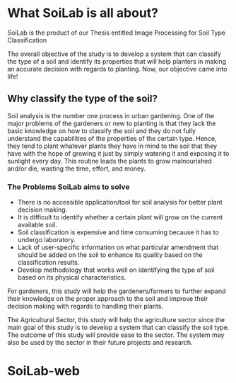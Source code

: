 #  What SoiLab is all about?
SoiLab is the product of our Thesis entitled Image Processing for Soil Type Classification

The overall objective of the study is to develop a system that can classify the type of a soil and identify its properties that will help planters in making an accurate decision with regards to planting. Now, our objective came into life!

## Why classify the type of the soil?
Soil analysis is the number one process in urban gardening. One of the major problems of the gardeners or new to planting is that they lack the basic knowledge on how to classify the soil and they do not fully understand the capabilities of the properties of the certain type. Hence, they tend to plant whatever plants they have in mind to the soil that they have with the hope of growing it just by simply watering it and exposing it to sunlight every day. This routine leads the plants to grow malnourished and/or die, wasting the time, effort, and money.

### The Problems SoiLab aims to solve
- There is no accessible application/tool for soil analysis for better plant decision making.
- It is difficult to identify whether a certain plant will grow on the current available soil.
- Soil classification is expensive and time consuming because it has to undergo laboratory.
- Lack of user-specific information on what particular amendment that should be added on the soil to enhance its quality based on the classification results.
- Develop methodology that works well on identifying the type of soil based on its physical characteristics.


For gardeners, this study will help the gardeners/farmers to further expand their knowledge on the proper approach to the soil and improve their decision making with regards to handling their plants.

The Agricultural Sector, this study will help the agriculture sector since the main goal of this study is to develop a system that can classify the soil type. The outcome of this study will provide ease to the sector. The system may also be used by the sector in their future projects and research.

# SoiLab-web
